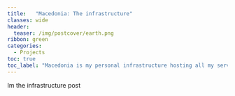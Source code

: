 ```yaml
---
title:   "Macedonia: The infrastructure"
classes: wide
header:
  teaser: /img/postcover/earth.png
ribbon: green
categories:
  - Projects
toc: true
toc_label: "Macedonia is my personal infrastructure hosting all my services."
---
```


Im the infrastructure post
